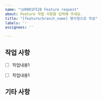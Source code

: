 ```yaml
---
name: "\U0001F528 Feature request"
about: Feature 작업 사항을 입력해 주세요.
title: "[feature/branch_name] 명사형으로 작성"
labels: ''
assignees: ''

---
```


## 작업 사항
- [ ] 작업내용1
- [ ] 작업내용1


## 기타 사항
